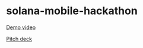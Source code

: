 # solana-mobile-hackathon

[Demo video](https://www.loom.com/share/9fbdc222814b480b9eb1471fe17e0b73?sid=a70ddb2e-7f95-4543-ab0f-c2aef41a6f56)

[Pitch deck](https://drive.google.com/file/d/1Q_eGlwzRtOCznYefzqH79WlVafIGBKNl/view?usp=sharing)

